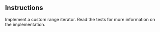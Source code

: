 ## Instructions

Implement a custom range iterator. Read the tests for more information on the implementation.
